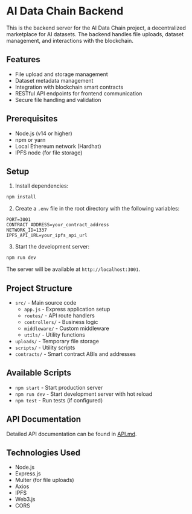 # AI Data Chain Backend

This is the backend server for the AI Data Chain project, a decentralized marketplace for AI datasets. The backend handles file uploads, dataset management, and interactions with the blockchain.

## Features

- File upload and storage management
- Dataset metadata management
- Integration with blockchain smart contracts
- RESTful API endpoints for frontend communication
- Secure file handling and validation

## Prerequisites

- Node.js (v14 or higher)
- npm or yarn
- Local Ethereum network (Hardhat)
- IPFS node (for file storage)

## Setup

1. Install dependencies:
```bash
npm install
```

2. Create a `.env` file in the root directory with the following variables:
```
PORT=3001
CONTRACT_ADDRESS=your_contract_address
NETWORK_ID=1337
IPFS_API_URL=your_ipfs_api_url
```

3. Start the development server:
```bash
npm run dev
```

The server will be available at `http://localhost:3001`.

## Project Structure

- `src/` - Main source code
  - `app.js` - Express application setup
  - `routes/` - API route handlers
  - `controllers/` - Business logic
  - `middleware/` - Custom middleware
  - `utils/` - Utility functions
- `uploads/` - Temporary file storage
- `scripts/` - Utility scripts
- `contracts/` - Smart contract ABIs and addresses

## Available Scripts

- `npm start` - Start production server
- `npm run dev` - Start development server with hot reload
- `npm test` - Run tests (if configured)

## API Documentation

Detailed API documentation can be found in [API.md](./API.md).

## Technologies Used

- Node.js
- Express.js
- Multer (for file uploads)
- Axios
- IPFS
- Web3.js
- CORS 